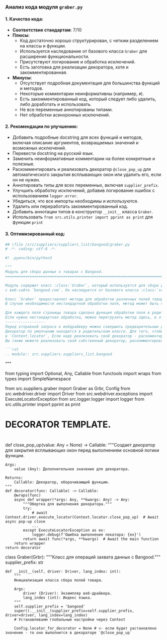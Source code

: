 ### **Анализ кода модуля `graber.py`**

#### **1. Качество кода**:
- **Соответствие стандартам**: 7/10
- **Плюсы**:
    - Код достаточно хорошо структурирован, с четким разделением на классы и функции.
    - Используется наследование от базового класса `Graber` для расширения функциональности.
    - Присутствуют логирование и обработка исключений.
    - Есть заготовка для реализации декоратора, хотя и закомментированная.
- **Минусы**:
    - Отсутствует подробная документация для большинства функций и методов.
    - Некоторые комментарии неинформативны (например, `#`).
    - Есть закомментированный код, который следует либо удалить, либо доработать и использовать.
    - Не все переменные аннотированы типами.
    - Нет обработки асинхронных исключений.

#### **2. Рекомендации по улучшению**:
- Добавить подробные docstring для всех функций и методов, включая описание аргументов, возвращаемых значений и возможных исключений.
- Перевести docstring на русский язык.
- Заменить неинформативные комментарии на более конкретные и полезные.
- Раскомментировать и реализовать декоратор `@close_pop_up` для автоматического закрытия всплывающих окон или удалить его, если он не нужен.
- Аннотировать типы для всех переменных, включая `supplier_prefix`.
- Улучшить обработку исключений, добавив логирование ошибок с использованием `logger.error`.
- Убедиться, что все импорты необходимы и используются.
- Удалить или переработать закомментированный код.
- Добавить аннотации типов в конструктор `__init__` класса `Graber`.
- Использовать `from src.utils.printer import pprint as print` для функции `print`

#### **3. Оптимизированный код**:
```python
## \file /src/suppliers/suppliers_list/bangood/graber.py
# -*- coding: utf-8 -*-

#! .pyenv/bin/python3

"""
Модуль для сбора данных о товарах с Bangood.
=========================================================================================

Модуль содержит класс :class:`Graber`, который используется для сбора данных о товарах
с веб-сайта `bangood.com`. Он наследуется от базового класса :class:`src.suppliers.graber.Graber`.

Класс `Graber` предоставляет методы для обработки различных полей товара на странице.
В случае необходимости нестандартной обработки поля, метод может быть переопределен.

Для каждого поля страницы товара сделана функция обработки поля в родительском `Graber`.
Если нужна нестандартная обработка, можно перегрузить метод здесь, в этом классе.
------------------
Перед отправкой запроса к вебдрайверу можно совершить предварительные действия через декоратор.
Декоратор по умолчанию находится в родительском классе. Для того, чтобы декоратор сработал надо передать значение
в `Context.locator`, Если надо реализовать свой декоратор - раскоментируйте строки с декоратором и переопределите его поведение.
Вы также можете реализовать свой собственный декоратор, раскомментировав соответствующие строки кода

```rst
.. module:: src.suppliers.suppliers_list.bangood
```
"""

from typing import Optional, Any, Callable
from functools import wraps
from types import SimpleNamespace

from src.suppliers.graber import Graber as Grbr, Config
from src.webdriver.driver import Driver
from src.webdriver.exceptions import ExecuteLocatorException
from src.logger.logger import logger
from src.utils.printer import pprint as print


#
#
#           DECORATOR TEMPLATE.
#
def close_pop_up(value: Any = None) -> Callable:
    """Создает декоратор для закрытия всплывающих окон перед выполнением основной логики функции.

    Args:
        value (Any): Дополнительное значение для декоратора.

    Returns:
        Callable: Декоратор, оборачивающий функцию.
    """
    def decorator(func: Callable) -> Callable:
        @wraps(func)
        async def wrapper(*args: Any, **kwargs: Any) -> Any:
            """Обертка для выполнения декоратора."""
            try:
                # await Context.driver.execute_locator(Context.locator.close_pop_up)  # Await async pop-up close
                ...
            except ExecuteLocatorException as ex:
                logger.debug(f'Ошибка выполнения локатора: {ex}')
            return await func(*args, **kwargs)  # Await the main function
        return wrapper
    return decorator

class Graber(Grbr):
    """Класс для операций захвата данных с Bangood."""
    supplier_prefix: str

    def __init__(self, driver: Driver, lang_index: int):
        """
        Инициализация класса сбора полей товара.

        Args:
            driver (Driver): Экземпляр веб-драйвера.
            lang_index (int): Индекс языка.
        """
        self.supplier_prefix = 'bangood'
        super().__init__(supplier_prefix=self.supplier_prefix, driver=driver, lang_index=lang_index)
        # Устанавливаем глобальные настройки через Context

        Config.locator_for_decorator = None # <- если будет уастановлено значение - то оно выполнится в декораторе `@close_pop_up`